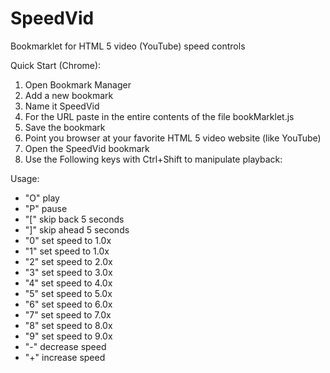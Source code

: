 # SpeedVid

Bookmarklet for HTML 5 video (YouTube) speed controls

Quick Start (Chrome):

1. Open Bookmark Manager
2. Add a new bookmark
3. Name it SpeedVid
4. For the URL paste in the entire contents of the file bookMarklet.js
5. Save the bookmark
6. Point you browser at your favorite HTML 5 video website (like YouTube)
7. Open the SpeedVid bookmark
8. Use the Following keys with Ctrl+Shift to manipulate playback:

Usage:

- "O" play
- "P" pause
- "[" skip back 5 seconds
- "]" skip ahead 5 seconds
- "0" set speed to 1.0x
- "1" set speed to 1.0x
- "2" set speed to 2.0x
- "3" set speed to 3.0x
- "4" set speed to 4.0x
- "5" set speed to 5.0x
- "6" set speed to 6.0x
- "7" set speed to 7.0x
- "8" set speed to 8.0x
- "9" set speed to 9.0x
- "-" decrease speed
- "+" increase speed
